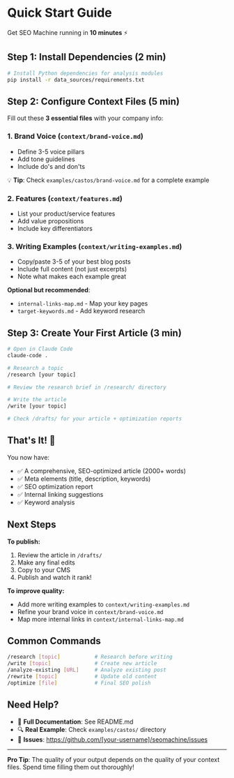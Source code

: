 # Quick Start Guide

Get SEO Machine running in **10 minutes** ⚡

## Step 1: Install Dependencies (2 min)

```bash
# Install Python dependencies for analysis modules
pip install -r data_sources/requirements.txt
```

## Step 2: Configure Context Files (5 min)

Fill out these **3 essential files** with your company info:

### 1. Brand Voice (`context/brand-voice.md`)
- Define 3-5 voice pillars
- Add tone guidelines
- Include do's and don'ts

💡 **Tip**: Check `examples/castos/brand-voice.md` for a complete example

### 2. Features (`context/features.md`)
- List your product/service features
- Add value propositions
- Include key differentiators

### 3. Writing Examples (`context/writing-examples.md`)
- Copy/paste 3-5 of your best blog posts
- Include full content (not just excerpts)
- Note what makes each example great

**Optional but recommended**:
- `internal-links-map.md` - Map your key pages
- `target-keywords.md` - Add keyword research

## Step 3: Create Your First Article (3 min)

```bash
# Open in Claude Code
claude-code .

# Research a topic
/research [your topic]

# Review the research brief in /research/ directory

# Write the article
/write [your topic]

# Check /drafts/ for your article + optimization reports
```

## That's It! 🎉

You now have:
- ✅ A comprehensive, SEO-optimized article (2000+ words)
- ✅ Meta elements (title, description, keywords)
- ✅ SEO optimization report
- ✅ Internal linking suggestions
- ✅ Keyword analysis

## Next Steps

**To publish:**
1. Review the article in `/drafts/`
2. Make any final edits
3. Copy to your CMS
4. Publish and watch it rank!

**To improve quality:**
- Add more writing examples to `context/writing-examples.md`
- Refine your brand voice in `context/brand-voice.md`
- Map more internal links in `context/internal-links-map.md`

## Common Commands

```bash
/research [topic]           # Research before writing
/write [topic]              # Create new article
/analyze-existing [URL]     # Analyze existing post
/rewrite [topic]            # Update old content
/optimize [file]            # Final SEO polish
```

## Need Help?

- 📖 **Full Documentation**: See README.md
- 🔍 **Real Example**: Check `examples/castos/` directory
- 🐛 **Issues**: https://github.com/[your-username]/seomachine/issues

---

**Pro Tip**: The quality of your output depends on the quality of your context files. Spend time filling them out thoroughly!
